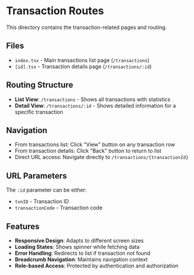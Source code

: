 # Transaction Routes

This directory contains the transaction-related pages and routing.

## Files

- `index.tsx` - Main transactions list page (`/transactions`)
- `[id].tsx` - Transaction details page (`/transactions/:id`)

## Routing Structure

- **List View**: `/transactions` - Shows all transactions with statistics
- **Detail View**: `/transactions/:id` - Shows detailed information for a specific transaction

## Navigation

- From transactions list: Click "View" button on any transaction row
- From transaction details: Click "Back" button to return to list
- Direct URL access: Navigate directly to `/transactions/{transactionId}`

## URL Parameters

The `:id` parameter can be either:
- `txnID` - Transaction ID
- `transactionCode` - Transaction code

## Features

- **Responsive Design**: Adapts to different screen sizes
- **Loading States**: Shows spinner while fetching data
- **Error Handling**: Redirects to list if transaction not found
- **Breadcrumb Navigation**: Maintains navigation context
- **Role-based Access**: Protected by authentication and authorization
